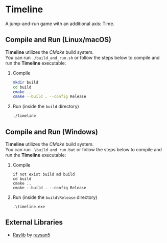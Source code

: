 # Timeline
A jump-and-run game with an additional axis: Time.

## Compile and Run (Linux/macOS)
**Timeline** utilizes the _CMake_ build system.  
You can run `./build_and_run.sh` or follow the steps below to compile and run the **Timeline** executable:
1.  Compile
    ```bash
    mkdir build
    cd build
    cmake ..
    cmake --build . --config Release
    ```
2.  Run (inside the `build` directory)
    ```bash
    ./timeline
    ```

## Compile and Run (Windows)
**Timeline** utilizes the _CMake_ build system.  
You can run `.\build_and_run.bat` or follow the steps below to compile and run the **Timeline** executable:
1.  Compile
    ```batch
    if not exist build md build
    cd build
    cmake ..
    cmake --build . --config Release
    ```
2.  Run (inside the `build\Release` directory)
    ```batch
    .\timeline.exe
    ```

## External Libraries

- [Raylib](https://www.raylib.com/) by [raysan5](https://github.com/raysan5)